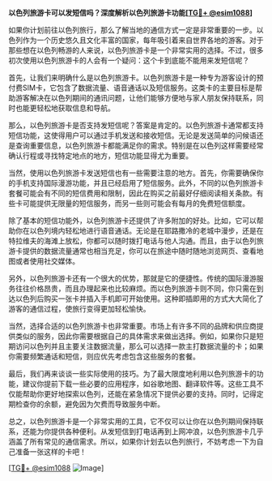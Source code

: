 **以色列旅游卡可以发短信吗？深度解析以色列旅游卡功能[[TG💪+ @esim1088](https://t.me/s/esim1088)]**

如果你计划前往以色列旅行，那么了解当地的通信方式一定是非常重要的一步。以色列作为一个历史悠久且文化丰富的国家，每年吸引着来自世界各地的游客。对于那些想在以色列畅游的人来说，以色列旅游卡是一个非常实用的选择。不过，很多初次使用以色列旅游卡的人会有一个疑问：这个卡到底能不能用来发短信呢？

首先，让我们来明确什么是以色列旅游卡。以色列旅游卡是一种专为游客设计的预付费SIM卡，它包含了数据流量、语音通话以及短信服务。这类卡的主要目标是帮助游客解决在以色列期间的通讯问题，让他们能够方便地与家人朋友保持联系，同时也能更轻松地获取信息和导航。

那么，以色列旅游卡是否支持发短信呢？答案是肯定的。以色列旅游卡通常都支持短信功能，这使得用户可以通过手机发送和接收短信。无论是发送简单的问候语还是查询重要信息，以色列旅游卡都能满足你的需求。特别是在以色列这样需要经常确认行程或寻找特定地点的地方，短信功能显得尤为重要。

当然，使用以色列旅游卡发送短信也有一些需要注意的地方。首先，你需要确保你的手机支持国际漫游功能，并且已经启用了短信服务。此外，不同的以色列旅游卡套餐可能会有不同的短信费用和限制，因此在购买之前最好仔细阅读相关条款。有些卡可能提供无限量的短信服务，而另一些则可能会有每月的免费短信额度。

除了基本的短信功能外，以色列旅游卡还提供了许多附加的好处。比如，它可以帮助你在以色列境内轻松地进行语音通话。无论是在耶路撒冷的老城中漫步，还是在特拉维夫的海滩上放松，你都可以随时拨打电话与他人沟通。而且，由于以色列旅游卡提供的数据流量通常也相当充足，你可以在旅途中随时随地浏览网页、查看地图或者使用社交媒体。

另外，以色列旅游卡还有一个很大的优势，那就是它的便捷性。传统的国际漫游服务往往价格昂贵，而且办理起来也比较麻烦。而以色列旅游卡则不同，你只需在到达以色列后购买一张卡并插入手机即可开始使用。这种即插即用的方式大大简化了游客的通信过程，使旅行变得更加轻松愉快。

当然，选择合适的以色列旅游卡也非常重要。市场上有许多不同的品牌和供应商提供类似的服务，因此你需要根据自己的具体需求来做出选择。例如，如果你只是短期访问以色列并且主要关注数据流量，那么可以选择一款主打数据流量的卡；如果你需要频繁通话和短信，则应优先考虑包含这些服务的套餐。

最后，我们再来谈谈一些实际使用的技巧。为了最大限度地利用以色列旅游卡的功能，建议你提前下载一些必要的应用程序，如谷歌地图、翻译软件等。这些工具不仅能帮助你更好地探索以色列，还能在紧急情况下提供必要的支持。同时，记得定期检查你的余额，避免因为欠费而导致服务中断。

总之，以色列旅游卡是一个非常实用的工具，它不仅可以让你在以色列期间保持联系，还能为你提供各种便利。从发短信到打电话再到上网冲浪，以色列旅游卡几乎涵盖了所有常见的通信需求。所以，如果你计划去以色列旅行，不妨考虑一下为自己准备一张这样的卡吧！

[[TG💪+ @esim1088](https://t.me/s/esim1088) ![Image](https://i.postimg.cc/4NQfJmqS/Snipaste-2025-05-13-00-14-12.png)]